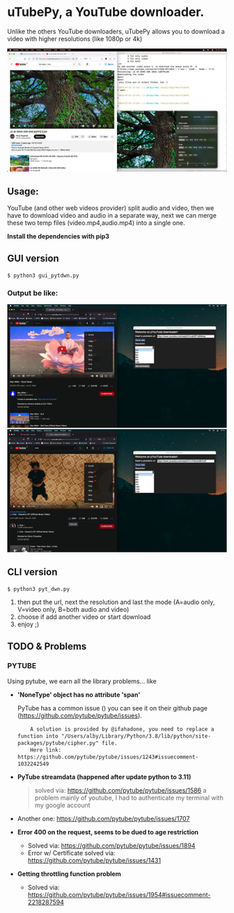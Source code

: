 # uTubePy, a YouTube downloader.
Unlike the others YouTube downloaders, uTubePy allows you to download a video with higher resolutions (like 1080p or 4k)

![4kproof](./img/4kproof.png)

## Usage:
YouTube (and other web videos provider) split audio and video, then we have to download video and audio in a separate way, next we can merge these two temp files (video.mp4,audio.mp4) into a single one.

**Install the dependencies with pip3**

## GUI version

`$ python3 gui_pytdwn.py`

### Output be like:
![Output example](./img/1.png)
![Output example](./img/3.png)



## CLI version
`$ python3 pyt_dwn.py`
1) then put the url, next the resolution and last the mode (A=audio only, V=video only, B=both audio and video)
2) choose if add another video or start download
3) enjoy ;)


## TODO & Problems

### PYTUBE

Using pytube, we earn all the library problems... like


- **'NoneType' object has no attribute 'span'**

	PyTube has a common issue () you can see it on their github page (https://github.com/pytube/pytube/issues).
	```
		A solution is provided by @ifahadone, you need to replace a function into "/Users/alby/Library/Python/3.8/lib/python/site-packages/pytube/cipher.py" file.
		Here link: https://github.com/pytube/pytube/issues/1243#issuecomment-1032242549
	```

* **PyTube streamdata (happened after update python to 3.11)**
	> solved via:  https://github.com/pytube/pytube/issues/1586
	a problem mainly of youtube, I had to authenticate my terminal with my google account

* Another one:
	https://github.com/pytube/pytube/issues/1707

- **Error 400 on the request, seems to be dued to age restriction**
  * Solved via: https://github.com/pytube/pytube/issues/1894
  * Error w/ Certificate solved via: https://github.com/pytube/pytube/issues/1431

- **Getting throttling function problem**
  - Solved via: https://github.com/pytube/pytube/issues/1954#issuecomment-2218287594